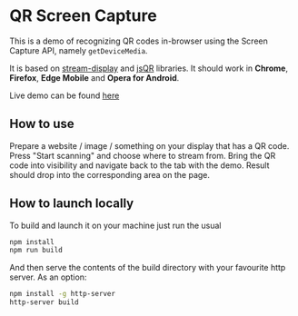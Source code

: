 # QR Screen Capture

This is a demo of recognizing QR codes in-browser using the Screen Capture API, namely `getDeviceMedia`. 

It is based on [stream-display](https://github.com/khovansky-al/stream-display) and [jsQR](https://github.com/cozmo/jsQR) libraries. It should work in **Chrome**, **Firefox**, **Edge Mobile** and **Opera for Android**.

Live demo can be found [here](https://khovansky.me/demos/live-qr/)

## How to use

Prepare a website / image / something on your display that has a QR code. Press "Start scanning" and choose where to stream from. Bring the QR code into visibility and navigate back to the tab with the demo. Result should drop into the corresponding area on the page.

## How to launch locally

To build and launch it on your machine just run the usual

```bash
npm install
npm run build
```

And then serve the contents of the build directory with your favourite http server. As an option:

```bash
npm install -g http-server
http-server build
```